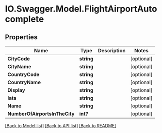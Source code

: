 # IO.Swagger.Model.FlightAirportAutocomplete
## Properties

Name | Type | Description | Notes
------------ | ------------- | ------------- | -------------
**CityCode** | **string** |  | [optional] 
**CityName** | **string** |  | [optional] 
**CountryCode** | **string** |  | [optional] 
**CountryName** | **string** |  | [optional] 
**Display** | **string** |  | [optional] 
**Iata** | **string** |  | [optional] 
**Name** | **string** |  | [optional] 
**NumberOfAirportsInTheCity** | **int?** |  | [optional] 

[[Back to Model list]](../README.md#documentation-for-models) [[Back to API list]](../README.md#documentation-for-api-endpoints) [[Back to README]](../README.md)


